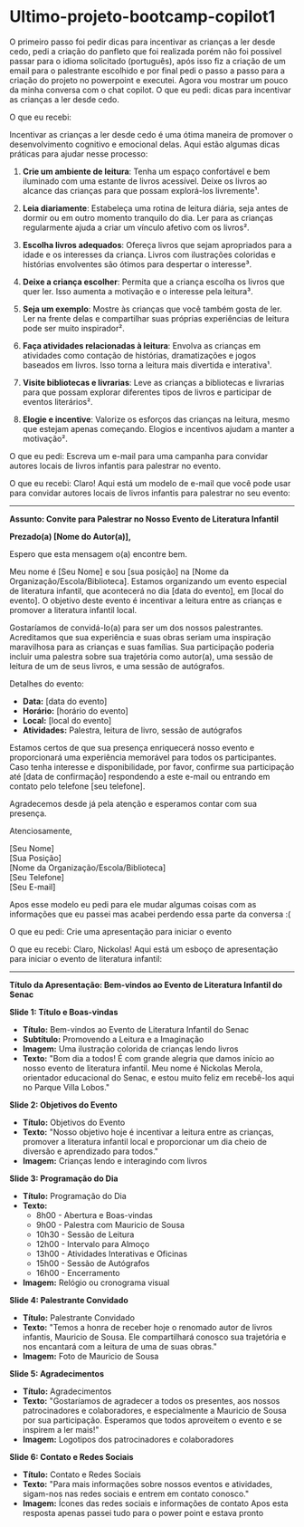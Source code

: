 # Ultimo-projeto-bootcamp-copilot1
O primeiro passo foi pedir dicas para incentivar as crianças a ler desde cedo, pedi a criação do panfleto que foi realizada porém não foi possivel passar para o idioma solicitado (português), após isso fiz a criação de um email para o palestrante escolhido e por final pedi o passo a passo para a criação do projeto no powerpoint e executei.
Agora vou mostrar um pouco da minha conversa com o chat copilot.
O que eu pedi: dicas para incentivar as crianças a ler desde cedo.

O que eu recebi:

Incentivar as crianças a ler desde cedo é uma ótima maneira de promover o desenvolvimento cognitivo e emocional delas. Aqui estão algumas dicas práticas para ajudar nesse processo:

1. **Crie um ambiente de leitura**: Tenha um espaço confortável e bem iluminado com uma estante de livros acessível. Deixe os livros ao alcance das crianças para que possam explorá-los livremente¹.

2. **Leia diariamente**: Estabeleça uma rotina de leitura diária, seja antes de dormir ou em outro momento tranquilo do dia. Ler para as crianças regularmente ajuda a criar um vínculo afetivo com os livros².

3. **Escolha livros adequados**: Ofereça livros que sejam apropriados para a idade e os interesses da criança. Livros com ilustrações coloridas e histórias envolventes são ótimos para despertar o interesse³.

4. **Deixe a criança escolher**: Permita que a criança escolha os livros que quer ler. Isso aumenta a motivação e o interesse pela leitura³.

5. **Seja um exemplo**: Mostre às crianças que você também gosta de ler. Ler na frente delas e compartilhar suas próprias experiências de leitura pode ser muito inspirador².

6. **Faça atividades relacionadas à leitura**: Envolva as crianças em atividades como contação de histórias, dramatizações e jogos baseados em livros. Isso torna a leitura mais divertida e interativa¹.

7. **Visite bibliotecas e livrarias**: Leve as crianças a bibliotecas e livrarias para que possam explorar diferentes tipos de livros e participar de eventos literários².

8. **Elogie e incentive**: Valorize os esforços das crianças na leitura, mesmo que estejam apenas começando. Elogios e incentivos ajudam a manter a motivação².

O que eu pedi: Escreva um e-mail para uma campanha para convidar autores locais de livros infantis para palestrar no evento.

O que eu recebi: Claro! Aqui está um modelo de e-mail que você pode usar para convidar autores locais de livros infantis para palestrar no seu evento:

---

**Assunto: Convite para Palestrar no Nosso Evento de Literatura Infantil**

**Prezado(a) [Nome do Autor(a)],**

Espero que esta mensagem o(a) encontre bem.

Meu nome é [Seu Nome] e sou [sua posição] na [Nome da Organização/Escola/Biblioteca]. Estamos organizando um evento especial de literatura infantil, que acontecerá no dia [data do evento], em [local do evento]. O objetivo deste evento é incentivar a leitura entre as crianças e promover a literatura infantil local.

Gostaríamos de convidá-lo(a) para ser um dos nossos palestrantes. Acreditamos que sua experiência e suas obras seriam uma inspiração maravilhosa para as crianças e suas famílias. Sua participação poderia incluir uma palestra sobre sua trajetória como autor(a), uma sessão de leitura de um de seus livros, e uma sessão de autógrafos.

Detalhes do evento:
- **Data:** [data do evento]
- **Horário:** [horário do evento]
- **Local:** [local do evento]
- **Atividades:** Palestra, leitura de livro, sessão de autógrafos

Estamos certos de que sua presença enriquecerá nosso evento e proporcionará uma experiência memorável para todos os participantes. Caso tenha interesse e disponibilidade, por favor, confirme sua participação até [data de confirmação] respondendo a este e-mail ou entrando em contato pelo telefone [seu telefone].

Agradecemos desde já pela atenção e esperamos contar com sua presença.

Atenciosamente,

[Seu Nome]  
[Sua Posição]  
[Nome da Organização/Escola/Biblioteca]  
[Seu Telefone]  
[Seu E-mail]

Apos esse modelo eu pedi para ele mudar algumas coisas com as informações que eu passei mas acabei perdendo essa parte da conversa :(

O que eu pedi: Crie uma apresentação para iniciar o evento

O que eu recebi: Claro, Nickolas! Aqui está um esboço de apresentação para iniciar o evento de literatura infantil:

---

**Título da Apresentação: Bem-vindos ao Evento de Literatura Infantil do Senac**

**Slide 1: Título e Boas-vindas**
- **Título:** Bem-vindos ao Evento de Literatura Infantil do Senac
- **Subtítulo:** Promovendo a Leitura e a Imaginação
- **Imagem:** Uma ilustração colorida de crianças lendo livros
- **Texto:** "Bom dia a todos! É com grande alegria que damos início ao nosso evento de literatura infantil. Meu nome é Nickolas Merola, orientador educacional do Senac, e estou muito feliz em recebê-los aqui no Parque Villa Lobos."

**Slide 2: Objetivos do Evento**
- **Título:** Objetivos do Evento
- **Texto:** "Nosso objetivo hoje é incentivar a leitura entre as crianças, promover a literatura infantil local e proporcionar um dia cheio de diversão e aprendizado para todos."
- **Imagem:** Crianças lendo e interagindo com livros

**Slide 3: Programação do Dia**
- **Título:** Programação do Dia
- **Texto:** 
  - 8h00 - Abertura e Boas-vindas
  - 9h00 - Palestra com Mauricio de Sousa
  - 10h30 - Sessão de Leitura
  - 12h00 - Intervalo para Almoço
  - 13h00 - Atividades Interativas e Oficinas
  - 15h00 - Sessão de Autógrafos
  - 16h00 - Encerramento
- **Imagem:** Relógio ou cronograma visual

**Slide 4: Palestrante Convidado**
- **Título:** Palestrante Convidado
- **Texto:** "Temos a honra de receber hoje o renomado autor de livros infantis, Mauricio de Sousa. Ele compartilhará conosco sua trajetória e nos encantará com a leitura de uma de suas obras."
- **Imagem:** Foto de Mauricio de Sousa

**Slide 5: Agradecimentos**
- **Título:** Agradecimentos
- **Texto:** "Gostaríamos de agradecer a todos os presentes, aos nossos patrocinadores e colaboradores, e especialmente a Mauricio de Sousa por sua participação. Esperamos que todos aproveitem o evento e se inspirem a ler mais!"
- **Imagem:** Logotipos dos patrocinadores e colaboradores

**Slide 6: Contato e Redes Sociais**
- **Título:** Contato e Redes Sociais
- **Texto:** "Para mais informações sobre nossos eventos e atividades, sigam-nos nas redes sociais e entrem em contato conosco."
- **Imagem:** Ícones das redes sociais e informações de contato
Apos esta resposta apenas passei tudo para o power point e estava pronto 
